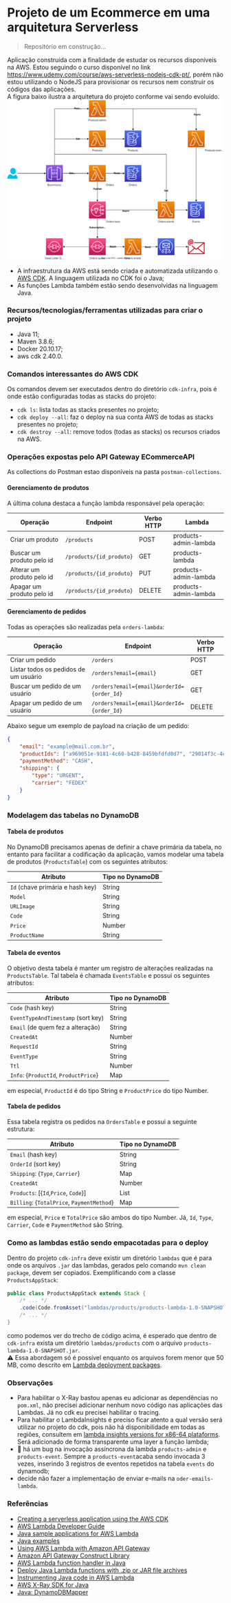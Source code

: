 # Projeto de um Ecommerce em uma arquitetura Serverless

> Repositório em construção...

Aplicação construída com a finalidade de estudar os recursos disponíveis na AWS. Estou seguindo o curso disponível no link https://www.udemy.com/course/aws-serverless-nodejs-cdk-pt/, porém não estou utilizando o NodeJS para provisionar os recursos nem construir os códigos das aplicações.  
A figura baixo ilustra a arquitetura do projeto conforme vai sendo evoluído.  
![arquitetura do ecommerce](/images/arquitetura-ecommerce.svg)

- A infraestrutura da AWS está sendo criada e automatizada utilizando o [AWS CDK](https://docs.aws.amazon.com/cdk/v2/guide/work-with-cdk-java.html). A linguagem utilizada no CDK foi o Java;
- As funções Lambda também estão sendo desenvolvidas na linguagem Java.


### Recursos/tecnologias/ferramentas utilizadas para criar o projeto
- Java 11;
- Maven 3.8.6;
- Docker 20.10.17;
- aws cdk 2.40.0.

### Comandos interessantes do AWS CDK
Os comandos devem ser executados dentro do diretório `cdk-infra`, pois é onde estão configuradas todas as stacks do projeto:
- `cdk ls`: lista todas as stacks presentes no projeto;
- `cdk deploy --all`: faz o deploy na sua conta AWS de todas as stacks presentes no projeto;
- `cdk destroy --all`: remove todos (todas as stacks) os recursos criados na AWS.

### Operações expostas pelo API Gateway ECommerceAPI

As collections do Postman estao disponíveis na pasta `postman-collections`.

#### Gerenciamento de produtos
A última coluna destaca a função lambda responsável pela operação:

| Operação | Endpoint | Verbo HTTP | Lambda |
| -------- | -------- | ---------- | ------ |
| Criar um produto | `/products` | POST | products-admin-lambda |
| Buscar um produto pelo id | `/products/{id_produto}` | GET | products-lambda |
| Alterar um produto pelo id | `/products/{id_produto}` | PUT | products-admin-lambda |
| Apagar um produto pelo id | `/products/{id_produto}` | DELETE | products-admin-lambda |

#### Gerenciamento de pedidos

Todas as operações são realizadas pela `orders-lambda`:

| Operação | Endpoint | Verbo HTTP |
| -------- | -------- | ---------- |
| Criar um pedido | `/orders` | POST |
| Listar todos os pedidos de um usuário | `/orders?email={email}` | GET |
| Buscar um pedido de um usuário | `/orders?email={email}&orderId={order_Id}` | GET |
| Apagar um pedido de um usuário | `/orders?email={email}&orderId={order_Id}` | DELETE |

Abaixo segue um exemplo de payload na criação de um pedido:
```JSON
{
    "email": "example@mail.com.br",
    "productIds": ["a969051e-9181-4c60-b428-8459bfdfd0d7", "29014f3c-4e4b-462f-845f-fe723d29d4d7"],
    "paymentMethod": "CASH",
    "shipping": {
        "type": "URGENT",
        "carrier": "FEDEX"
    }
}
```

### Modelagem das tabelas no DynamoDB

#### Tabela de produtos
No DynamoDB precisamos apenas de definir a chave primária da tabela, no entanto para facilitar a codificação da aplicação, vamos modelar uma tabela de produtos (`ProductsTable`) com os seguintes atributos:

| Atributo | Tipo no DynamoDB |
| -------- | ---------------- |
| `Id` (chave primária e hash key) | String |
| `Model` | String |
| `URLImage` | String |
| `Code` | String |
| `Price` | Number |
| `ProductName` | String |


#### Tabela de eventos
O objetivo desta tabela é manter um registro de alterações realizadas na `ProductsTable`. Tal tabela é chamada `EventsTable` e possui os seguintes atributos:

| Atributo                            | Tipo no DynamoDB |
| ----------------------------------- | ---------------- |
| `Code` (hash key)                   | String           |
| `EventTypeAndTimestamp` (sort key)  | String           |
| `Email` (de quem fez a alteração)   | String           |
| `CreatedAt`                         | Number           |
| `RequestId`                         | String           |
| `EventType`                         | String           |
| `Ttl`                               | Number           |
| `Info`: {`ProductId`, `ProductPrice`}      | Map              |

em especial, `ProductId` é do tipo String e `ProductPrice` do tipo Number.


#### Tabela de pedidos
Essa tabela registra os pedidos na `OrdersTable` e possui a seguinte estrutura:

| Atributo                        | Tipo no DynamoDB |
| ------------------------------- | -----------------|
| `Email` (hash key)              | String           |
| `OrderId` (sort key)            | String           |
| `Shipping`: {`Type`, `Carrier`} | Map              |
| `CreatedAt`                     | Number           |
| `Products`: [{`Id`,`Price`, `Code`}] | List             |
| `Billing`: {`TotalPrice`, `PaymentMethod`} | Map   |

em especial, `Price` e `TotalPrice` são ambos do tipo Number. Já, `Id`, `Type`, `Carrier`, `Code` e `PaymentMethod` são String.

### Como as lambdas estão sendo empacotadas para o deploy

Dentro do projeto `cdk-infra` deve existir um diretório `lambdas` que é para onde os arquivos `.jar` das lambdas, gerados pelo comando `mvn clean package`, devem ser copiados. Exemplificando com a classe `ProductsAppStack`:
```java
public class ProductsAppStack extends Stack {
    /* ... */
    .code(Code.fromAsset("lambdas/products/products-lambda-1.0-SNAPSHOT.jar"))
    /* ... */
}
```
como podemos ver do trecho de código acima, é esperado que dentro de `cdk-infra` exista um diretório `lambdas/products` com o arquivo `products-lambda-1.0-SNAPSHOT.jar`.  
:warning: Essa abordagem só é possível enquanto os arquivos forem menor que 50 MB, como descrito em [Lambda deployment packages](https://docs.aws.amazon.com/lambda/latest/dg/gettingstarted-package.html).


### Observações
- Para habilitar o X-Ray bastou apenas eu adicionar as dependências no `pom.xml`, não precisei adicionar nenhum novo código nas aplicações das Lambdas. Já no cdk eu precisei habilitar o tracing.
- Para habilitar o LambdaInsights é preciso ficar atento a qual versão será utilizar no projeto do cdk, pois não há disponibilidade em todas as regiões, consultem em [lambda insights versions for x86-64 plataforms](https://docs.aws.amazon.com/AmazonCloudWatch/latest/monitoring/Lambda-Insights-extension-versionsx86-64.html). Será adicionado de forma transparente uma layer a função lambda;
- :bug: há um bug na invocação assíncrona da lambda `products-admin` e `products-event`. Sempre a `products-event`acaba sendo invocada 3 vezes, inserindo 3 registros de eventos repetidos na tabela `events` do dynamodb;
- decide não fazer a implementação de enviar e-mails na `oder-emails-lambda`.

### Referências
- [Creating a serverless application using the AWS CDK](https://docs.aws.amazon.com/cdk/v2/guide/serverless_example.html)
- [AWS Lambda Developer Guide](https://github.com/awsdocs/aws-lambda-developer-guide)
- [Java sample applications for AWS Lambda](https://docs.aws.amazon.com/lambda/latest/dg/java-samples.html)
- [Java examples](https://github.com/aws-samples/aws-cdk-examples/tree/master/java)
- [Using AWS Lambda with Amazon API Gateway](https://docs.aws.amazon.com/lambda/latest/dg/services-apigateway.html)
- [Amazon API Gateway Construct Library](https://docs.aws.amazon.com/cdk/api/v2/java/index.html)
- [AWS Lambda function handler in Java](https://docs.aws.amazon.com/lambda/latest/dg/java-handler.html)
- [Deploy Java Lambda functions with .zip or JAR file archives](https://docs.aws.amazon.com/lambda/latest/dg/java-package.html)
- [Instrumenting Java code in AWS Lambda](https://docs.aws.amazon.com/lambda/latest/dg/java-tracing.html)
- [AWS X-Ray SDK for Java](https://docs.aws.amazon.com/xray/latest/devguide/xray-sdk-java.html)
- [Java: DynamoDBMapper](https://docs.aws.amazon.com/amazondynamodb/latest/developerguide/DynamoDBMapper.html)
